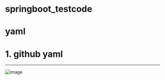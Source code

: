 # springboot_testcode

yaml
=============
# 1. github yaml
-------------
![image](https://user-images.githubusercontent.com/50852749/136324068-2d3a488d-b4c2-46c9-89c9-0552cca90aac.png)
